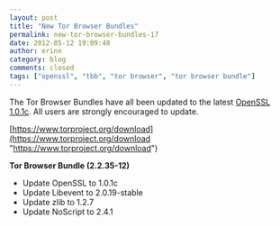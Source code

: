 ```yaml
---
layout: post
title: "New Tor Browser Bundles"
permalink: new-tor-browser-bundles-17
date: 2012-05-12 19:09:48
author: erinn
category: blog
comments: closed
tags: ["openssl", "tbb", "tor browser", "tor browser bundle"]
---
```


The Tor Browser Bundles have all been updated to the latest [OpenSSL 1.0.1c](http://openssl.org/news/secadv_20120510.txt). All users are strongly encouraged to update.

[https://www.torproject.org/download](https://www.torproject.org/download "https://www.torproject.org/download")

**Tor Browser Bundle (2.2.35-12)**

-   Update OpenSSL to 1.0.1c
-   Update Libevent to 2.0.19-stable
-   Update zlib to 1.2.7
-   Update NoScript to 2.4.1

